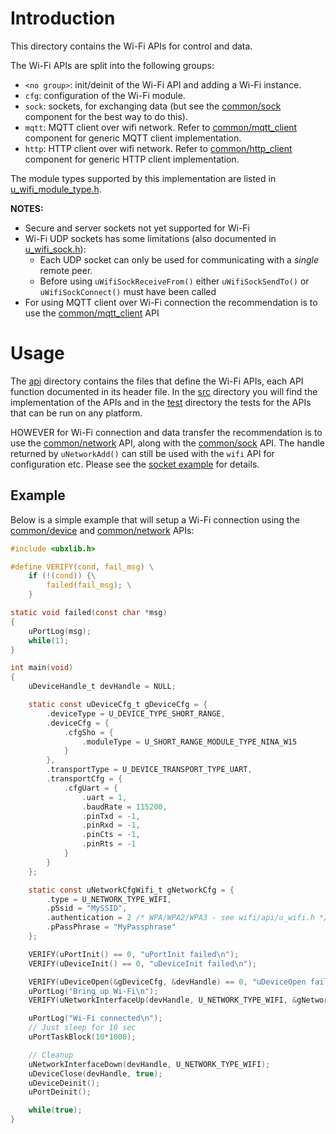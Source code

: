 # Introduction
This directory contains the Wi-Fi APIs for control and data.

The Wi-Fi APIs are split into the following groups:

- `<no group>`: init/deinit of the Wi-Fi API and adding a Wi-Fi instance.
- `cfg`: configuration of the Wi-Fi module.
- `sock`: sockets, for exchanging data (but see the [common/sock](/common/sock) component for the best way to do this).
- `mqtt`: MQTT client over wifi network. Refer to [common/mqtt_client](/common/mqtt_client) component for generic
MQTT client implementation.
- `http`: HTTP client over wifi network. Refer to [common/http_client](/common/http_client) component for generic
HTTP client implementation.

The module types supported by this implementation are listed in [u_wifi_module_type.h](api/u_wifi_module_type.h).

**NOTES:**
* Secure and server sockets not yet supported for Wi-Fi
* Wi-Fi UDP sockets has some limitations (also documented in [u_wifi_sock.h](api/u_wifi_sock.h)):
   - Each UDP socket can only be used for communicating with a *single* remote peer.
   - Before using `uWifiSockReceiveFrom()` either `uWifiSockSendTo()` or `uWifiSockConnect()` must have been called
* For using MQTT client over Wi-Fi connection the recommendation is to use the [common/mqtt_client](/common/mqtt_client) API

# Usage
The [api](api) directory contains the files that define the Wi-Fi APIs, each API function documented in its header file.  In the [src](src) directory you will find the implementation of the APIs and in the [test](test) directory the tests for the APIs that can be run on any platform.

HOWEVER for Wi-Fi connection and data transfer the recommendation is to use the [common/network](/common/network) API, along with the [common/sock](/common/sock) API. The handle returned by `uNetworkAdd()` can still be used with the `wifi` API for configuration etc. Please see the [socket example](/example/sockets) for details.

## Example
Below is a simple example that will setup a Wi-Fi connection using the [common/device](/common/device) and [common/network](/common/network) APIs:

```c
#include <ubxlib.h>

#define VERIFY(cond, fail_msg) \
    if (!(cond)) {\
        failed(fail_msg); \
    }

static void failed(const char *msg)
{
    uPortLog(msg);
    while(1);
}

int main(void)
{
    uDeviceHandle_t devHandle = NULL;

    static const uDeviceCfg_t gDeviceCfg = {
        .deviceType = U_DEVICE_TYPE_SHORT_RANGE,
        .deviceCfg = {
            .cfgSho = {
                .moduleType = U_SHORT_RANGE_MODULE_TYPE_NINA_W15
            }
        },
        .transportType = U_DEVICE_TRANSPORT_TYPE_UART,
        .transportCfg = {
            .cfgUart = {
                .uart = 1,
                .baudRate = 115200,
                .pinTxd = -1,
                .pinRxd = -1,
                .pinCts = -1,
                .pinRts = -1
            }
        }
    };

    static const uNetworkCfgWifi_t gNetworkCfg = {
        .type = U_NETWORK_TYPE_WIFI,
        .pSsid = "MySSID",
        .authentication = 2 /* WPA/WPA2/WPA3 - see wifi/api/u_wifi.h */,
        .pPassPhrase = "MyPassphrase"
    };

    VERIFY(uPortInit() == 0, "uPortInit failed\n");
    VERIFY(uDeviceInit() == 0, "uDeviceInit failed\n");

    VERIFY(uDeviceOpen(&gDeviceCfg, &devHandle) == 0, "uDeviceOpen failed\n");
    uPortLog("Bring up Wi-Fi\n");
    VERIFY(uNetworkInterfaceUp(devHandle, U_NETWORK_TYPE_WIFI, &gNetworkCfg) == 0, "uNetworkInterfaceUp failed\n");

    uPortLog("Wi-Fi connected\n");
    // Just sleep for 10 sec
    uPortTaskBlock(10*1000);

    // Cleanup
    uNetworkInterfaceDown(devHandle, U_NETWORK_TYPE_WIFI);
    uDeviceClose(devHandle, true);
    uDeviceDeinit();
    uPortDeinit();

    while(true);
}
```